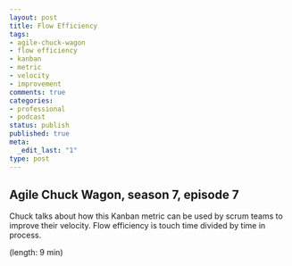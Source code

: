 ```yaml
---
layout: post
title: Flow Efficiency
tags:
- agile-chuck-wagon
- flow efficiency
- kanban
- metric
- velocity
- improvement
comments: true
categories:
- professional
- podcast
status: publish
published: true
meta:
  _edit_last: "1"
type: post
---
```


## Agile Chuck Wagon, season 7, episode 7

Chuck talks about how this Kanban metric can be used by scrum teams to improve their velocity. Flow efficiency is touch time divided by time in process.

  (length: 9 min)
